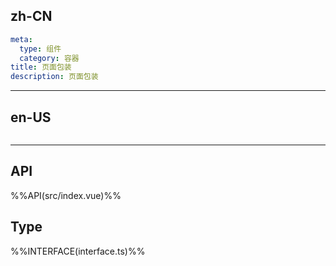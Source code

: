 ## zh-CN
```yaml
meta:
  type: 组件
  category: 容器
title: 页面包装
description: 页面包装
```
---
## en-US
```yaml

```
---


## API

%%API(src/index.vue)%%

## Type

%%INTERFACE(interface.ts)%%
